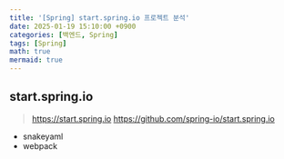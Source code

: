 ```yaml
---
title: '[Spring] start.spring.io 프로젝트 분석'
date: 2025-01-19 15:10:00 +0900
categories: [백엔드, Spring]
tags: [Spring]
math: true
mermaid: true
---
```


## start.spring.io
> <https://start.spring.io>
> <https://github.com/spring-io/start.spring.io>

- snakeyaml
- webpack
